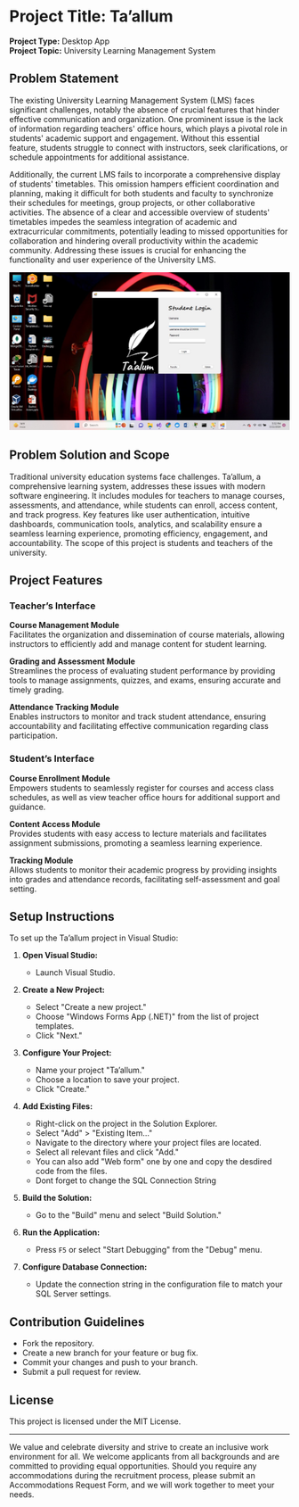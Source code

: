 # Project Title: Ta’allum
**Project Type:** Desktop App  
**Project Topic:** University Learning Management System







## Problem Statement
The existing University Learning Management System (LMS) faces significant challenges, notably the absence of crucial features that hinder effective communication and organization. One prominent issue is the lack of information regarding teachers' office hours, which plays a pivotal role in students' academic support and engagement. Without this essential feature, students struggle to connect with instructors, seek clarifications, or schedule appointments for additional assistance.

Additionally, the current LMS fails to incorporate a comprehensive display of students' timetables. This omission hampers efficient coordination and planning, making it difficult for both students and faculty to synchronize their schedules for meetings, group projects, or other collaborative activities. The absence of a clear and accessible overview of students' timetables impedes the seamless integration of academic and extracurricular commitments, potentially leading to missed opportunities for collaboration and hindering overall productivity within the academic community. Addressing these issues is crucial for enhancing the functionality and user experience of the University LMS.


![Project Logo](./New.JPG)

## Problem Solution and Scope
Traditional university education systems face challenges. Ta’allum, a comprehensive learning system, addresses these issues with modern software engineering. It includes modules for teachers to manage courses, assessments, and attendance, while students can enroll, access content, and track progress. Key features like user authentication, intuitive dashboards, communication tools, analytics, and scalability ensure a seamless learning experience, promoting efficiency, engagement, and accountability. The scope of this project is students and teachers of the university.



## Project Features

### Teacher’s Interface

**Course Management Module**  
Facilitates the organization and dissemination of course materials, allowing instructors to efficiently add and manage content for student learning.

**Grading and Assessment Module**  
Streamlines the process of evaluating student performance by providing tools to manage assignments, quizzes, and exams, ensuring accurate and timely grading.

**Attendance Tracking Module**  
Enables instructors to monitor and track student attendance, ensuring accountability and facilitating effective communication regarding class participation.

### Student’s Interface

**Course Enrollment Module**  
Empowers students to seamlessly register for courses and access class schedules, as well as view teacher office hours for additional support and guidance.

**Content Access Module**  
Provides students with easy access to lecture materials and facilitates assignment submissions, promoting a seamless learning experience.

**Tracking Module**  
Allows students to monitor their academic progress by providing insights into grades and attendance records, facilitating self-assessment and goal setting.

## Setup Instructions
To set up the Ta’allum project in Visual Studio:

1. **Open Visual Studio:**
   - Launch Visual Studio.

2. **Create a New Project:**
   - Select "Create a new project."
   - Choose "Windows Forms App (.NET)" from the list of project templates.
   - Click "Next."

3. **Configure Your Project:**
   - Name your project "Ta’allum."
   - Choose a location to save your project.
   - Click "Create."

4. **Add Existing Files:**
   - Right-click on the project in the Solution Explorer.
   - Select "Add" > "Existing Item..."
   - Navigate to the directory where your project files are located.
   - Select all relevant files and click "Add."
   - You can also add "Web form" one by one and copy the desdired code from the files.
   - Dont forget to change the SQL Connection String

5. **Build the Solution:**
   - Go to the "Build" menu and select "Build Solution."

6. **Run the Application:**
   - Press `F5` or select "Start Debugging" from the "Debug" menu.

7. **Configure Database Connection:**
   - Update the connection string in the configuration file to match your SQL Server settings.

## Contribution Guidelines
- Fork the repository.
- Create a new branch for your feature or bug fix.
- Commit your changes and push to your branch.
- Submit a pull request for review.

## License
This project is licensed under the MIT License.

---

We value and celebrate diversity and strive to create an inclusive work environment for all. We welcome applicants from all backgrounds and are committed to providing equal opportunities. Should you require any accommodations during the recruitment process, please submit an Accommodations Request Form, and we will work together to meet your needs.
